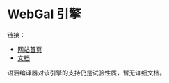 # WebGal 引擎

链接：

  * [网站首页](https://www.openwebgal.com/zh-cn/)
  * [文档](https://docs.openwebgal.com/)

语涵编译器对该引擎的支持仍是试验性质，暂无详细文档。
